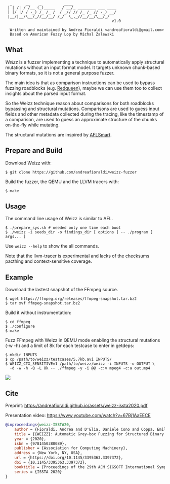 ```
  _      __    _          ____                   
 | | /| / /__ (_)_____   / __/_ ________ ___ ____
 | |/ |/ / -_) /_ /_ /  / _// // /_ /_ // -_) __/
 |__/|__/\__/_//__/__/ /_/  \_,_//__/__/\__/_/   
                                               v1.0

  Written and maintained by Andrea Fioraldi <andreafioraldi@gmail.com>
  Based on American Fuzzy Lop by Michal Zalewski

```

## What

*Weizz* is a fuzzer implementing a technique to automatically apply structural mutations without an input format model. It targets unknown chunk-based binary formats, so it is not a general purpose fuzzer.

The main idea is that as comparison instructions can be used to bypass fuzzing roadblocks (e.g. [Redqueen](https://github.com/RUB-SysSec/redqueen)), maybe we can use them too to collect insights about the parsed input format.

So the Weizz technique reason about comparisons for both roadblocks bypassing and structural mutations. Comparisons are used to guess input fields and other metadata collected during the tracing, like the timestamp of a comparison, are used to guess an approximate structure of the chunks on-the-fly while mutating.

The structural mutations are inspired by [AFLSmart](https://github.com/aflsmart/aflsmart).

## Prepare and Build

Download Weizz with:

```
$ git clone https://github.com/andreafioraldi/weizz-fuzzer
```

Build the fuzzer, the QEMU and the LLVM tracers with:

```
$ make
```

## Usage

The command line usage of Weizz is similar to AFL.

```
$ ./prepare_sys.sh # needed only one time each boot
$ ./weizz -i seeds_dir -o findings_dir [ options ] -- ./program [ args... ]
```

Use `weizz --help` to show the all commands.

Note that the llvm-tracer is experimental and lacks of the checksums pacthing
and context-sensitive coverage.

## Example

Download the lastest snapshot of the FFmpeg source.

```
$ wget https://ffmpeg.org/releases/ffmpeg-snapshot.tar.bz2
$ tar xvf ffmpeg-snapshot.tar.bz2
```

Build it without instrumentation:

```
$ cd ffmpeg
$ ./configure
$ make
```

Fuzz FFmpeg with Weizz in QEMU mode enabling the structural mutations (-w -h)
and a limit of 8k for each testcase to enter in getdeps:

```
$ mkdir INPUTS
$ cp /path/to/weizz/testcases/5.7kb.avi INPUTS/
$ WEIZZ_CTX_SENSITIVE=1 /path/to/weizz/weizz -i INPUTS -o OUTPUT \
  -d -w -h -Q -L 8k -- ./ffmpeg -y -i @@ -c:v mpeg4 -c:a out.mp4
```

![](assets/screenshot_ffmpeg.png)

## Cite

Preprint: https://andreafioraldi.github.io/assets/weizz-issta2020.pdf

Presentation video: https://www.youtube.com/watch?v=67Bj1AaEECE

```bibtex
@inproceedings{weizz-ISSTA20,
    author = {Fioraldi, Andrea and D'Elia, Daniele Cono and Coppa, Emilio },
    title = {{WEIZZ}: Automatic Grey-box Fuzzing for Structured Binary Formats},
    year = {2020},
    isbn = {9781450380089},
    publisher = {Association for Computing Machinery},
    address = {New York, NY, USA},
    url = {https://doi.org/10.1145/3395363.3397372},
    doi = {10.1145/3395363.3397372},
    booktitle = {Proceedings of the 29th ACM SIGSOFT International Symposium on Software Testing and Analysis},
    series = {ISSTA 2020}
}
```

